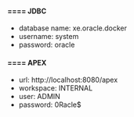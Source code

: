 #### ==== JDBC       
- database name: xe.oracle.docker
- username: system
- password: oracle 

#### ==== APEX 
- url: http://localhost:8080/apex
- workspace: INTERNAL
- user: ADMIN
- password: 0Racle$